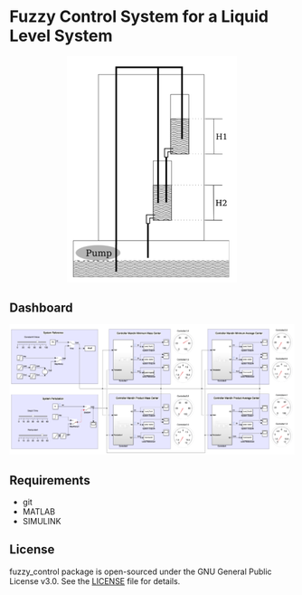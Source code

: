 # Fuzzy Control System for a Liquid Level System

<p align="center">
  <img width="300" src="doc/img/Tanks_Liquid_Level_System.png">
</p>


## Dashboard

<p align="center">
  <img width="1000" src="doc/img/Dashboard_System.png">
</p>


## Requirements

- git
- MATLAB
- SIMULINK



## License

fuzzy_control package is open-sourced under the GNU General Public License v3.0. See the
[LICENSE](LICENSE) file for details.
